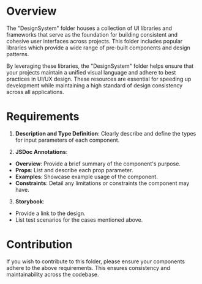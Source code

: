 # Overview

The "DesignSystem" folder houses a collection of UI libraries and frameworks that serve as the foundation for building consistent and cohesive user interfaces across projects. This folder includes popular libraries which provide a wide range of pre-built components and design patterns.

By leveraging these libraries, the "DesignSystem" folder helps ensure that your projects maintain a unified visual language and adhere to best practices in UI/UX design. These resources are essential for speeding up development while maintaining a high standard of design consistency across all applications.

# Requirements

1. **Description and Type Definition**: Clearly describe and define the types for input parameters of each component.

2. **JSDoc Annotations**:

- **Overview**: Provide a brief summary of the component's purpose.
- **Props**: List and describe each prop parameter.
- **Examples**: Showcase example usage of the component.
- **Constraints**: Detail any limitations or constraints the component may have.

3. **Storybook**:

- Provide a link to the design.
- List test scenarios for the cases mentioned above.

# Contribution

If you wish to contribute to this folder, please ensure your components adhere to the above requirements. This ensures consistency and maintainability across the codebase.

